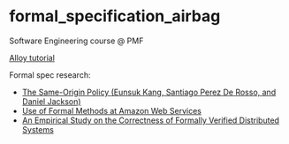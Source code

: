 # formal_specification_airbag
 Software Engineering course @ PMF

[Alloy tutorial](https://www.youtube.com/watch?list=PLBogxgC0FgFq8ntU93oe4NHQn3blumTbw&v=UMViSWiFwKE&feature=youtu.be)

Formal spec research:

- [The Same-Origin Policy (Eunsuk Kang, Santiago Perez De Rosso, and Daniel Jackson)](https://aosabook.org/en/500L/the-same-origin-policy.html)
- [Use of Formal Methods at Amazon Web Services](https://lamport.azurewebsites.net/tla/formal-methods-amazon.pdf)
- [An Empirical Study on the Correctness of Formally Verified Distributed
Systems](https://www.semanticscholar.org/paper/An-Empirical-Study-on-the-Correctness-of-Formally-Fonseca-Zhang/2817df10c4ffe29482928cb97b8ee89d8560b4cd)